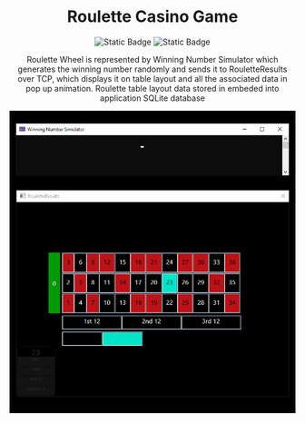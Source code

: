 <h1 align="center"> Roulette Casino Game </h1>

 <div align="center">

![Static Badge](https://img.shields.io/badge/Release-v.0.412.2-turqoise)
![Static Badge](https://img.shields.io/badge/Built_with-WPF-pink)

 </div>
 <p align="center">Roulette Wheel is represented by Winning Number Simulator which generates the winning number randomly and sends it to RouletteResults over TCP, which displays it on table layout and all the associated data in pop up animation.
Roulette table layout data stored in embeded into application SQLite database</p>
<div align="center">

  ![Roulette Casino Game](RouletteCasinoGame.gif)

</div>


 